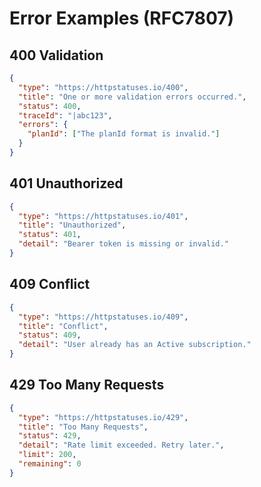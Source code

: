 # Error Examples (RFC7807)

## 400 Validation
```json
{
  "type": "https://httpstatuses.io/400",
  "title": "One or more validation errors occurred.",
  "status": 400,
  "traceId": "|abc123",
  "errors": {
    "planId": ["The planId format is invalid."]
  }
}
```

## 401 Unauthorized
```json
{
  "type": "https://httpstatuses.io/401",
  "title": "Unauthorized",
  "status": 401,
  "detail": "Bearer token is missing or invalid."
}
```

## 409 Conflict
```json
{
  "type": "https://httpstatuses.io/409",
  "title": "Conflict",
  "status": 409,
  "detail": "User already has an Active subscription."
}
```

## 429 Too Many Requests
```json
{
  "type": "https://httpstatuses.io/429",
  "title": "Too Many Requests",
  "status": 429,
  "detail": "Rate limit exceeded. Retry later.",
  "limit": 200,
  "remaining": 0
}
```
